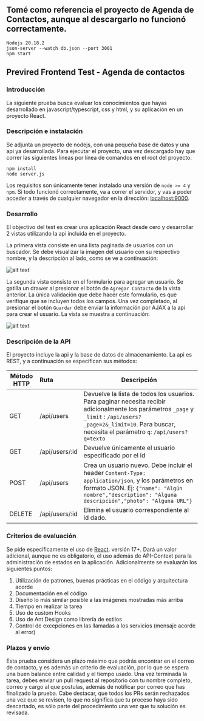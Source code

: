 ## Tomé como referencia el proyecto de Agenda de Contactos, aunque al descargarlo no funcionó correctamente.

```
Nodejs 20.18.2
json-server --watch db.json --port 3001  
npm start
```


## Previred Frontend Test - Agenda de contactos

### Introducción

La siguiente prueba busca evaluar los conocimientos que hayas desarrollado en javascript/typescript, css y html, y su aplicación en un proyecto React.

### Descripción e instalación

Se adjunta un proyecto de nodejs, con una pequeña base de datos y una api ya desarrollada. Para ejecutar el proyecto, una vez descargado hay que correr las siguientes líneas por línea de comandos en el root del proyecto:

```
npm install
node server.js
```

Los requisitos son únicamente tener instalado una versión de `node >= 4` y `npm`.
Si todo funcionó correctamente, va a correr el servidor, y vas a poder acceder a través de cualquier navegador en la dirección: [localhost:9000](http://localhost:9000).

### Desarrollo

El objectivo del test es crear una aplicación React desde cero y desarrollar 2 vistas utilizando la api incluida en el proyecto.

La primera vista consiste en una lista paginada de usuarios con un buscador. Se debe visualizar la imagen del usuario con su respectivo nombre, y la descripción al lado, como se ve a continuación:

![alt text](./contacts_index.png "Users list")

La segunda vista consiste en el formulario para agregar un usuario. Se gatilla un drawer al presionar el botón de `Agregar Contacto` de la vista anterior. La única validación que debe hacer este formulario, es que verifique que se incluyen todos los campos. Una vez completado, al presionar el botón `Guardar` debe enviar la información por AJAX a la api para crear el usuario. La vista se muestra a continuación:

![alt text](./new_contact.png "New Contact")

### Descripción de la API

El proyecto incluye la api y la base de datos de almacenamiento. La api es REST, y a continuación se especifican sus métodos:

| Método HTTP | Ruta           | Descripción                                                                                                                                                                                                            |
| ----------- | :------------- | ---------------------------------------------------------------------------------------------------------------------------------------------------------------------------------------------------------------------- |
| GET         | /api/users     | Devuelve la lista de todos los usuarios. Para paginar necesita recibir adicionalmente los parámetros `_page` y `_limit` : `/api/users?_page=2&_limit=10`. Para buscar, necesita el parámetro `q`: `/api/users?q=texto` |
| GET         | /api/users/:id | Devuelve únicamente el usuario especificado por el id                                                                                                                                                                  |
| POST        | /api/users     | Crea un usuario nuevo. Debe incluir el header `Content-Type: application/json`, y los parámetros en formato JSON. Ej: `{"name": "Algún nombre","description": "Alguna descripción","photo": "Alguna URL"}`             |
| DELETE      | /api/users/:id | Elimina el usuario correspondiente al id dado.                                                                                                                                                                         |

### Criterios de evaluación

Se pide específicamente el uso de [React](https://facebook.github.io/react/). versión 17+. Dará un valor adicional, aunque no es obligatorio, el uso además de API-Context para la administración de estados en la aplicación. Adicionalmente se evaluarán los siguientes puntos:

1. Utilización de patrones, buenas prácticas en el código y arquitectura acorde
2. Documentación en el código
3. Diseño lo más similar posible a las imágenes mostradas más arriba
4. Tiempo en realizar la tarea
5. Uso de custom Hooks
6. Uso de Ant Design como librería de estilos
7. Control de excepciones en las llamadas a los servicios (mensaje acorde al error)

### Plazos y envío

Esta prueba considera un plazo máximo que podrás encontrar en el correo de contacto, y es además un criterio de evaluación, por lo que se espera una buen balance entre calidad y el tiempo usado. Una vez terminada la tarea, debes enviar un pull request al repositorio con tu nombre completo, correo y cargo al que postulas, además de notificar por correo que has finalizado la prueba. Cabe destacar, que todos los PRs serán rechazados una vez que se revisen, lo que no significa que tu proceso haya sido descartado, es sólo parte del procedimiento una vez que tu solución es revisada.
